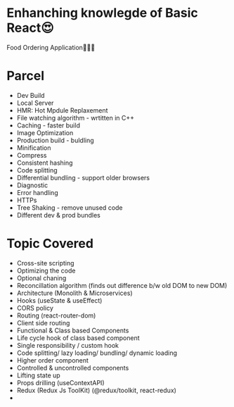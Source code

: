 # Enhanching knowlegde of Basic React😍
Food Ordering Application🥪🥗🌯

# Parcel
- Dev Build
- Local Server
- HMR: Hot Mpdule Replaxement
- File watching algorithm - wrtitten in C++
- Caching - faster build 
- Image Optimization
- Production build - buldling
- Minification
- Compress
- Consistent hashing
- Code splitting
- Differential bundling - support older browsers
- Diagnostic
- Error handling
- HTTPs
- Tree Shaking - remove unused code
- Different dev & prod bundles

# Topic Covered
- Cross-site scripting
- Optimizing the code
- Optional chaning
- Reconcillation algorithm (finds out difference b/w old DOM to new DOM)
- Architecture (Monolith & Microservices)
- Hooks (useState & useEffect)
- CORS policy
- Routing (react-router-dom)
- Client side routing
- Functional & Class based Components
- Life cycle hook of class based component
- Single responsibility / custom hook
- Code splitting/ lazy loading/ bundling/ dynamic loading
- Higher order component
- Controlled & uncontrolled components
- Lifting state up
- Props drilling (useContextAPI)
- Redux (Redux Js ToolKit) (@redux/toolkit, react-redux)
- 